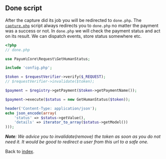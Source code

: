 ## Done script

After the capture did its job you will be redirected to `done.php`.
The [`capture.php`](capture-script.md) script always redirects you to `done.php` no matter the payment was a success or not.
In `done.php` we will check the payment status and act on its result. We can dispatch events, store status somewhere etc.

```php
<?php
// done.php

use Payum\Core\Request\GetHumanStatus;

include 'config.php';

$token = $requestVerifier->verify($_REQUEST);
// $requestVerifier->invalidate($token);

$payment = $registry->getPayment($token->getPaymentName());

$payment->execute($status = new GetHumanStatus($token));

header('Content-Type: application/json');
echo json_encode(array(
    'status' => $status->getValue(),
    'details' => iterator_to_array($status->getModel())
)));
```

_**Note**: We advice you to invalidate(remove) the token as soon as you do not need it. It would be good to redirect a user from this url to a safe one._

Back to [index](index.md).